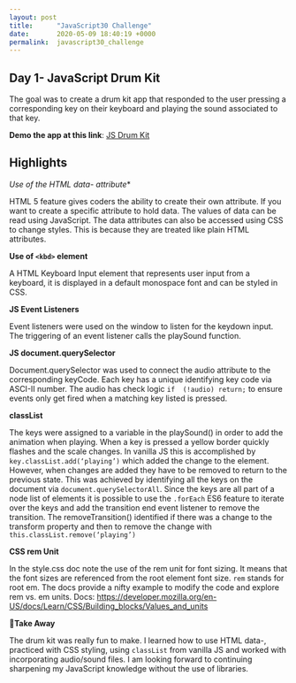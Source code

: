 ```yaml
---
layout: post
title:      "JavaScript30 Challenge"
date:       2020-05-09 18:40:19 +0000
permalink:  javascript30_challenge
---
```


## Day 1- JavaScript Drum Kit

The goal was to create a drum kit app that responded to the user pressing a corresponding key on their keyboard and playing the sound associated to that key.

**Demo the app at this link**: [JS Drum Kit](https://jsdrumkitapp.herokuapp.com/index.html)

## Highlights

**Use of the HTML data-* attribute**

HTML 5 feature gives coders the ability to create their own attribute. If you want to create a specific attribute to hold data. The values of data can be read using JavaScript. The data attributes can also be accessed using CSS to change styles. This is because they are treated like plain HTML attributes.

**Use of `<kbd>` element**

A HTML Keyboard Input element that represents user input from a keyboard, it is displayed in a default monospace font and can be styled in CSS.

**JS Event Listeners**

Event listeners were used on the window to listen for the keydown input. The triggering of an event listener calls the playSound function.

**JS document.querySelector**

Document.querySelector was used to connect the audio attribute to the corresponding keyCode. Each key has a unique identifying key code via ASCI-II number. The audio has check logic `if  (!audio) return;` to ensure events only get fired when a matching key listed is pressed.

**classList**

The keys were assigned to a variable in the playSound() in order to add the animation when playing. When a key is pressed a yellow border quickly flashes and the scale changes. In vanilla JS this is accomplished by `key.classList.add(‘playing’)` which added the change to the element. However, when changes are added they have to be removed to return to the previous state. This was achieved by identifying all the keys on the document via `document.querySelectorAll`. Since the keys are all part of a node list of elements it is possible to use the `.forEach` ES6 feature to iterate over the keys and add the transition end event listener to remove the transition. The removeTransition() identified if there was a change to the transform property and then to remove the change with `this.classList.remove(‘playing’)`

**CSS rem Unit**

In the style.css doc note the use of the rem unit for font sizing. It means that the font sizes are referenced from the root element font size. `rem` stands for root em. The docs provide a nifty example to modify the code and explore rem vs. em units.
Docs: https://developer.mozilla.org/en-US/docs/Learn/CSS/Building_blocks/Values_and_units

**🥳Take Away**

The drum kit was really fun to make. I learned how to use HTML data-, practiced with CSS styling, using `classList` from vanilla JS and worked with incorporating audio/sound files. I am looking forward to continuing sharpening my JavaScript knowledge without the use of libraries. 

